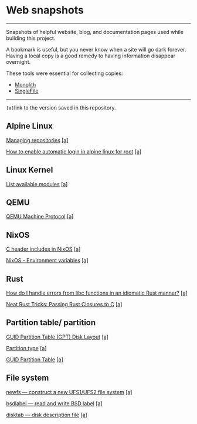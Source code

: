 # Web snapshots

----

Snapshots of helpful website, blog, and documentation pages used while building
this project.

A bookmark is useful, but you never know when a site will go dark forever.
Having a local copy is a good remedy to having information disappear overnight.

These tools were essential for collecting copies:

- [Monolith](https://github.com/Y2Z/monolith)
- [SingleFile](https://addons.mozilla.org/en-US/firefox/addon/single-file/)

----

`[a]`link to the version saved in this repository.

## Alpine Linux

[Managing repositories][1] [[a]][2]

[How to enable automatic login in alpine linux for root][3] [[a]][4]

## Linux Kernel

[List available modules][5] [[a]][6]

## QEMU

[QEMU Machine Protocol][7] [[a]][8]

## NixOS

[C header includes in NixOS][9] [[a]][10]

[NixOS - Environment variables][11] [[a]][12]

## Rust

[How do I handle errors from libc functions in an idiomatic Rust manner?][15] [[a]][16]

[Neat Rust Tricks: Passing Rust Closures to C][21] [[a]][22]

## Partition table/ partition

[GUID Partition Table (GPT) Disk Layout][13] [[a]][14]

[Partition type][17] [[a]][18]

[GUID Partition Table][19] [[a]][20]

## File system

[newfs — construct a new UFS1/UFS2 file system][23] [[a]][24]

[bsdlabel — read and write BSD label][25] [[a]][26]

[disktab — disk description file][27] [[a]][28]

[1]: https://wiki.alpinelinux.org/wiki/Repositories#Managing_repositories
[2]: alpine-linux/managing-repositories.html
[3]: https://unix.stackexchange.com/questions/751105/how-to-enable-automatic-login-in-alpine-linux-for-root
[4]: alpine-linux/automatic-login-in-alpine-linux-for-root.html
[5]: https://wiki.gentoo.org/wiki/Kernel_Modules#List_available_modules
[6]: linux-kernel/kernel-modules.html
[7]: https://wiki.qemu.org/Documentation/QMP#By_hand
[8]: qemu/qemu-machine-protocol.html
[9]: https://discourse.nixos.org/t/c-header-includes-in-nixos/17410
[10]: nixos/c-header-includes.html
[11]: https://nixos.wiki/wiki/Environment_variables
[12]: nixos/environment-variables.html
[13]: https://uefi.org/specs/UEFI/2.10/05_GUID_Partition_Table_Format.html
[14]: web-snapshots/standards/GPT-MBR-partition-table-format.html
[15]: https://stackoverflow.com/questions/42772307/how-do-i-handle-errors-from-libc-functions-in-an-idiomatic-rust-manner
[16]: rust/handle_libc_error_in_idiomatic_rust.html
[17]: https://en.wikipedia.org/wiki/Partition_type
[18]: misc/partition-type.html
[19]: https://en.wikipedia.org/w/index.php?title=GUID_Partition_Table&oldid=1214116294#Partition_type_GUIDs
[20]: misc/guid-partition-table.html
[21]: http://blog.sagetheprogrammer.com/neat-rust-tricks-passing-rust-closures-to-c
[22]: web-snapshots/rust/passing-rust-closures-to-c.html
[23]: https://www.gsp.com/cgi-bin/man.cgi?section=8&topic=newfs
[24]: web-snapshots/fs/construct-a-new-UFS1-UFS2-file-system.html
[25]: https://www.gsp.com/cgi-bin/man.cgi?topic=BSDLABEL#SAVED_FILE_FORMAT
[26]: web-snapshots/fs/read-and-write-BSD-label.html
[27]: https://man.openbsd.org/disktab.5
[28]: web-snapshots/fs/disktab-5-OpenBSD-manual-pages.html
